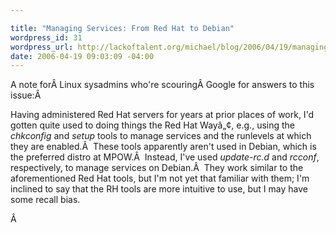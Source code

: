 ```yaml
--- 

title: "Managing Services: From Red Hat to Debian"
wordpress_id: 31
wordpress_url: http://lackoftalent.org/michael/blog/2006/04/19/managing-services-from-red-hat-to-debian/
date: 2006-04-19 09:03:09 -04:00
---
```

A note forÂ Linux sysadmins who're scouringÂ Google for answers to this issue:Â 

Having administered Red Hat servers for years at prior places of work, I'd gotten quite used to doing things the Red Hat Wayâ„¢, e.g., using the <em>chkconfig</em> and <em>setup</em> tools to manage services and the runlevels at which they are enabled.Â  These tools apparently aren't used in Debian, which is the preferred distro at MPOW.Â  Instead, I've used <em>update-rc.d </em>and <em>rcconf</em>, respectively, to manage services on Debian.Â  They work similar to the aforementioned Red Hat tools, but I'm not yet that familiar with them; I'm inclined to say that the RH tools are more intuitive to use, but I may have some recall bias.

Â 
